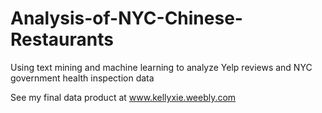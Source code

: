 # Analysis-of-NYC-Chinese-Restaurants
Using text mining and machine learning to analyze Yelp reviews and NYC government health inspection data

See my final data product at www.kellyxie.weebly.com
